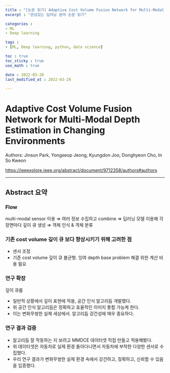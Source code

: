 ```yaml
---
title : "[논문 읽기] Adaptive Cost Volume Fusion Network for Multi-Modal Depth Estimation in Changing Environments"
excerpt : "관심있는 딥러닝 분야 논문 읽기"

categories : 
- ML
- Deep learning

tags : 
- [ML, Deep learning, python, data science]

toc : true 
toc_sticky : true 
use_math : true

date : 2022-03-28
last_modified_at : 2022-03-28

---
```

# Adaptive Cost Volume Fusion Network for Multi-Modal Depth Estimation in Changing Environments

Authors: Jinsun Park, Yongseop Jeong, Kyungdon Joo, Donghyeon Cho, In So Kweon 

https://ieeexplore.ieee.org/abstract/document/9712358/authors#authors

---

## Abstract 요약 

### Flow 

multi-modal sensor 이용 $\Rightarrow$ 여러 정보 수집하고 combine $\Rightarrow$ 딥러닝 모델 이용해 각 장면마다 깊이 큐 생성 $\Rightarrow$ 객체 인식 & 객체 분류 

### 기존 cost volume 깊이 큐 보다 향상시키기 위해 고려한 점 

- 센서 조정 
- 기존 cost volume 깊이 큐 불균형. 잉여 depth base problem 해결 위한 계산 비용 필요 

### 연구 확장 

깊이 큐를 

- 일반적 상황에서 깊이 표현에 적용, 공간 인식 알고리듬 개발했다. 
- 위 공간 인식 알고리듬은 정확하고 효율적인 이미지 통합 가능케 한다. 
- 이는 변화무쌍한 실제 세상에서. 알고리듬 강건성에 매우 중요하다. 

### 연구 결과 검증 

- 알고리듬 잘 작동하는 지 보려고 MMDCE 데이터셋 직접 만들고 적용해봤다.
- 위 데이터셋은 자동차로 실제 환경 돌아다니면서 자동차에 부착한 다양한 센서로 수집했다. 
- 우리 연구 결과가 변화무쌍한 실제 환경 속에서 강건하고, 정확하고, 신뢰할 수 있음을 입증했다. 

